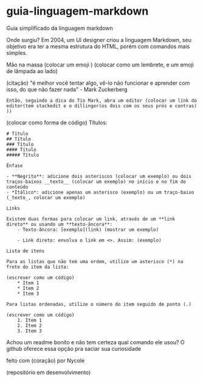 # guia-linguagem-markdown
 Guia simplificado da linguagem markdown

 Onde surgiu?
 Em 2004, um UI designer criou a linguagem Markdown, seu objetivo era ter a mesma estrutura do HTML, porém com comandos mais simples.

 Mão na massa (colocar um emoji )
 (colocar como um lembrete, e um emoji de lâmpada ao lado)

(citação)
    "é melhor você tentar algo, vê-lo não funcionar e aprender com isso, do que não fazer nada" - Mark Zuckerberg

    Então, seguindo a dica do Tio Mark, abra um editor (colocar um link do editor(tem stackedit e o dillinger(os dois com os seus prós e contras) ))

(colocar como forma de código)
    Títulos: 

    # Título
    ## Título
    ### Título
    #### Título
    ##### Título 

    Ênfase

    - **Negrito**: adicione dois asteriscos (colocar um exemplo) ou dois traços-baixos __texto__ (colocar um exemplo) no início e no fim do conteúdo
    - *Itálico*: adicione apenas um asterisco (exemplo) ou um traço-baixo (_texto_, colocar um exemplo)

    Links

    Existem duas formas para colocar um link, através de um **link direto** ou usando um **texto-âncora**:
        - Texto-âncora: [exemplo](link) (mostrar um exemplo)

        - Link direto: envolva o link em <>. Assim: (exemplo)

    Lista de itens

    Para as listas que não tem uma ordem, utilize um asterisco (*) na frete do item da lista:

    (escrever como um código)
        * Item 1
        * Item 2
        * Item 3
    
    Para listas ordenadas, utilize o número do item seguido de ponto (.)

    (escrever como um código)
        1. Item 1
        2. Item 2
        3. Item 3



Achou um readme bonito e não tem certeza qual comando ele usou? 
O github oferece essa opção pra saciar sua curiosidade


feito com (coração) por Nycole

(repositório em desenvolvimento)